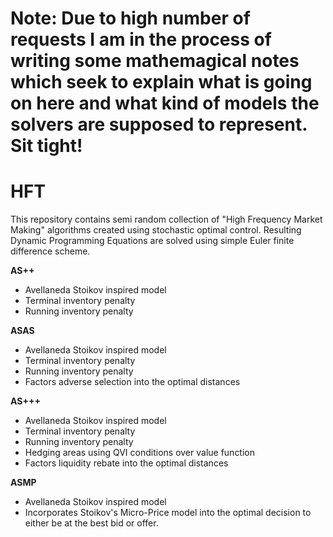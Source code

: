# Note: Due to high number of requests I am in the process of writing some mathemagical notes which seek to explain what is going on here and what kind of models the solvers are supposed to represent. Sit tight!


# HFT
This repository contains semi random collection of "High Frequency Market Making" algorithms created using stochastic optimal control. Resulting Dynamic Programming Equations are solved using simple Euler finite difference scheme.

**AS++**
  - Avellaneda Stoikov inspired model
  - Terminal inventory penalty
  - Running inventory penalty
  
**ASAS**
  - Avellaneda Stoikov inspired model
  - Terminal inventory penalty
  - Running inventory penalty
  - Factors adverse selection into the optimal distances
  
**AS+++**
  - Avellaneda Stoikov inspired model
  - Terminal inventory penalty
  - Running inventory penalty
  - Hedging areas using QVI conditions over value function
  - Factors liquidity rebate into the optimal distances

**ASMP**
  - Avellaneda Stoikov inspired model
  - Incorporates Stoikov's Micro-Price model into the optimal decision to either be at the best bid or offer.
